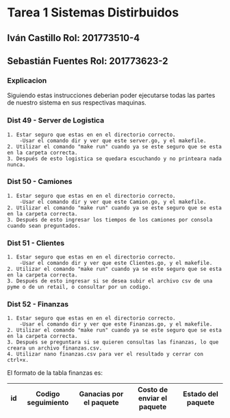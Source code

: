 # Tarea 1 Sistemas Distirbuidos

## Iván Castillo     Rol: 201773510-4
## Sebastián Fuentes Rol: 201773623-2

### Explicacion

Siguiendo estas instrucciones deberian poder ejecutarse todas las partes de nuestro sistema en sus respectivas maquinas.

### Dist 49 - Server de Logistica

```
1. Estar seguro que estas en en el directorio correcto.
    -Usar el comando dir y ver que este server.go, y el makefile.
2. Utilizar el comando "make run" cuando ya se este seguro que se esta en la carpeta correcta.
3. Después de esto logistica se quedara escuchando y no printeara nada nunca.
```

### Dist 50 - Camiones

```
1. Estar seguro que estas en en el directorio correcto.
    -Usar el comando dir y ver que este Camion.go, y el makefile.
2. Utilizar el comando "make run" cuando ya se este seguro que se esta en la carpeta correcta.
3. Después de esto ingresar los tiempos de los camiones por consola cuando sean preguntados.
```
### Dist 51 - Clientes

```
1. Estar seguro que estas en en el directorio correcto.
    -Usar el comando dir y ver que este Clientes.go, y el makefile.
2. Utilizar el comando "make run" cuando ya se este seguro que se esta en la carpeta correcta.
3. Después de esto ingresar si se desea subir el archivo csv de una pyme o de un retail, o consultar por un codigo.
```

### Dist 52 - Finanzas

```
1. Estar seguro que estas en en el directorio correcto.
    -Usar el comando dir y ver que este Finanzas.go, y el makefile.
2. Utilizar el comando "make run" cuando ya se este seguro que se esta en la carpeta correcta.
3. Después se preguntara si se quieren consultas las finanzas, lo que creara un archivo finanzas.csv.
4. Utilizar nano finanzas.csv para ver el resultado y cerrar con ctrl+x.
```
El formato de la tabla  finanzas es:

id |  Codigo seguimiento  | Ganacias por el paquete | Costo de enviar el paquete | Estado del paquete
------------ | ------------- | ------------- | ------------- | -------------

